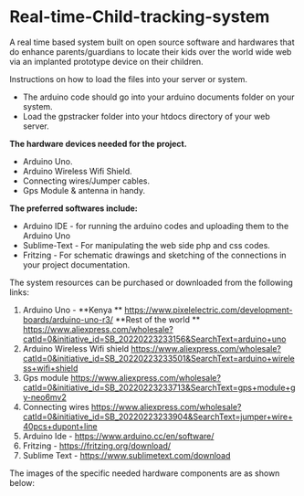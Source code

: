 # Real-time-Child-tracking-system
A real time based system built on  open source software and hardwares that do enhance parents/guardians to locate their kids over the world wide web via an implanted prototype device on their children.

Instructions on how to load the files into your server or system.
-  The arduino code should go into your arduino documents folder on your system.
- Load the gpstracker folder into your htdocs directory of your web server.

**The hardware devices needed for the project.**
- Arduino Uno.
- Arduino Wireless Wifi Shield.
- Connecting wires/Jumper cables.
- Gps Module & antenna in handy.

**The preferred softwares include:**
- Arduino IDE - for running the arduino codes and uploading them to the Arduino Uno
- Sublime-Text - For manipulating the web side php and css codes.
- Fritzing - For schematic drawings and sketching of the connections in your project documentation.

The system resources can be purchased or downloaded from the following links:

1. Arduino Uno - **Kenya ** https://www.pixelelectric.com/development-boards/arduino-uno-r3/ **Rest of the world ** https://www.aliexpress.com/wholesale?catId=0&initiative_id=SB_20220223233156&SearchText=arduino+uno
2. Arduino Wireless Wifi shield https://www.aliexpress.com/wholesale?catId=0&initiative_id=SB_20220223233501&SearchText=arduino+wireless+wifi+shield
3. Gps module https://www.aliexpress.com/wholesale?catId=0&initiative_id=SB_20220223233713&SearchText=gps+module+gy-neo6mv2
4. Connecting wires https://www.aliexpress.com/wholesale?catId=0&initiative_id=SB_20220223233904&SearchText=jumper+wire+40pcs+dupont+line
5. Arduino Ide - https://www.arduino.cc/en/software/
6. Fritzing - https://fritzing.org/download/
7. Sublime Text - https://www.sublimetext.com/download 

The images of the specific needed hardware components are as shown below:


